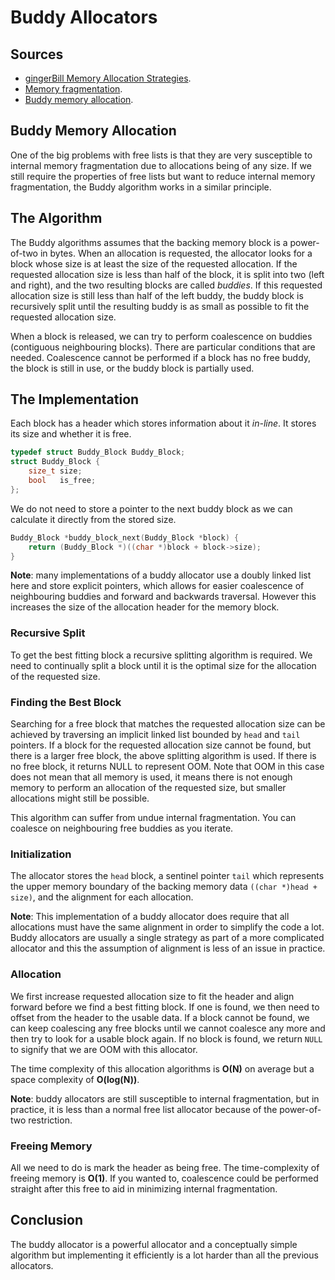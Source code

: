 # Buddy Allocators

## Sources

- [gingerBill Memory Allocation Strategies](https://www.gingerbill.org/article/2021/12/02/memory-allocation-strategies-006/).
- [Memory fragmentation](https://en.wikipedia.org/wiki/Fragmentation_(computing)).
- [Buddy memory allocation](https://en.wikipedia.org/wiki/Buddy_memory_allocation).

## Buddy Memory Allocation

One of the big problems with free lists is that they are very susceptible to internal memory fragmentation due to
allocations being of any size. If we still require the properties of free lists but want to reduce internal memory
fragmentation, the Buddy algorithm works in a similar principle.

## The Algorithm

The Buddy algorithms assumes that the backing memory block is a power-of-two in bytes. When an allocation is requested,
the allocator looks for a block whose size is at least the size of the requested allocation. If the requested allocation
size is less than half of the block, it is split into two (left and right), and the two resulting blocks are called
*buddies*. If this requested allocation size is still less than half of the left buddy, the buddy block is recursively
split until the resulting buddy is as small as possible to fit the requested allocation size.

When a block is released, we can try to perform coalescence on buddies (contiguous neighbouring blocks). There are
particular conditions that are needed. Coalescence cannot be performed if a block has no free buddy, the block is still
in use, or the buddy block is partially used.

## The Implementation

Each block has a header which stores information about it *in-line*. It stores its size and whether it is free.

```C
typedef struct Buddy_Block Buddy_Block;
struct Buddy_Block {
    size_t size; 
    bool   is_free;
};
```

We do not need to store a pointer to the next buddy block as we can calculate it directly from the stored size.

```C
Buddy_Block *buddy_block_next(Buddy_Block *block) {
    return (Buddy_Block *)((char *)block + block->size);
}
```

**Note**: many implementations of a buddy allocator use a doubly linked list here and store explicit pointers, which
allows for easier coalescence of neighbouring buddies and forward and backwards traversal. However this increases the
size of the allocation header for the memory block.

### Recursive Split

To get the best fitting block a recursive splitting algorithm is required. We need to continually split a block until it
is the optimal size for the allocation of the requested size.

### Finding the Best Block

Searching for a free block that matches the requested allocation size can be achieved by traversing an implicit linked
list bounded by `head` and `tail` pointers. If a block for the requested allocation size cannot be found, but there is
a larger free block, the above splitting algorithm is used. If there is no free block, it returns NULL to represent OOM.
Note that OOM in this case does not mean that all memory is used, it means there is not enough memory to perform an 
allocation of the requested size, but smaller allocations might still be possible.

This algorithm can suffer from undue internal fragmentation. You can coalesce on neighbouring free buddies as you
iterate.

### Initialization

The allocator stores the `head` block, a sentinel pointer `tail` which represents the upper memory boundary of the
backing memory data `((char *)head + size)`, and the alignment for each allocation.

**Note**: This implementation of a buddy allocator does require that all allocations must have the same alignment in
order to simplify the code a lot. Buddy allocators are usually a single strategy as part of a more complicated allocator
and this the assumption of alignment is less of an issue in practice.

### Allocation

We first increase requested allocation size to fit the header and align forward before we find a best fitting block.
If one is found, we then need to offset from the header to the usable data. If a block cannot be found, we can keep
coalescing any free blocks until we cannot coalesce any more and then try to look for a usable block again. If no
block is found, we return `NULL` to signify that we are OOM with this allocator.

The time complexity of this allocation algorithms is **O(N)** on average but a space complexity of **O(log(N))**.

**Note**: buddy allocators are still susceptible to internal fragmentation, but in practice, it is less than a normal
free list allocator because of the power-of-two restriction.

### Freeing Memory

All we need to do is mark the header as being free. The time-complexity of freeing memory is **O(1)**. If you wanted to,
coalescence could be performed straight after this free to aid in minimizing internal fragmentation.

## Conclusion

The buddy allocator is a powerful allocator and a conceptually simple algorithm but implementing it efficiently is a lot
harder than all the previous allocators.
